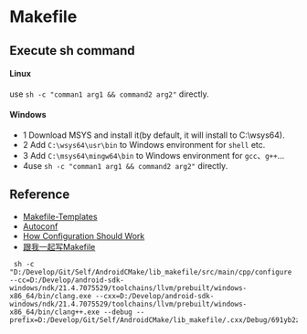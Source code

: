 # Makefile

## Execute sh command

#### Linux
use `sh -c "comman1 arg1 && command2 arg2"` directly.

#### Windows
* 1 Download MSYS and install it(by default, it will install to C:\wsys64).
* 2 Add `C:\wsys64\usr\bin` to Windows environment for `shell` etc.
* 3 Add `C:\msys64\mingw64\bin` to Windows environment for `gcc`、`g++`...
* 4use `sh -c "comman1 arg1 && command2 arg2"` directly.

## Reference
* [Makefile-Templates](https://github.com/TheNetAdmin/Makefile-Templates.git)
* [Autoconf](https://www.gnu.org/savannah-checkouts/gnu/autoconf/manual/autoconf-2.71/html_node/index.html)
* [How Configuration Should Work](https://www.gnu.org/prep/standards/html_node/Configuration.html)
* [ 跟我一起写Makefile](https://seisman.github.io/how-to-write-makefile/overview.html)

```
 sh -c "D:/Develop/Git/Self/AndroidCMake/lib_makefile/src/main/cpp/configure --cc=D:/Develop/android-sdk-windows/ndk/21.4.7075529/toolchains/llvm/prebuilt/windows-x86_64/bin/clang.exe --cxx=D:/Develop/android-sdk-windows/ndk/21.4.7075529/toolchains/llvm/prebuilt/windows-x86_64/bin/clang++.exe --debug --prefix=D:/Develop/Git/Self/AndroidCMake/lib_makefile/.cxx/Debug/691yb2z4/x86"
```